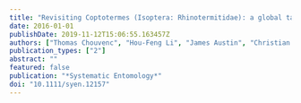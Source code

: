 ```yaml
---
title: "Revisiting Coptotermes (Isoptera: Rhinotermitidae): a global taxonomic road map for species validity and distribution of an economically important subterranean termite genus"
date: 2016-01-01
publishDate: 2019-11-12T15:06:55.163457Z
authors: ["Thomas Chouvenc", "Hou-Feng Li", "James Austin", "Christian Bordereau", "Thomas Bourguignon", "Stephen L. Cameron", "Eliana M. Cancello", "Reginaldo Constantino", "Ana Maria Costa-Leonardo", "Paul Eggleton", "Theodore A. Evans", "Brian Forschler", "J. Kenneth Grace", "Claudia Husseneder", "Jan Kreckk", "Chow-Yang Lee", "Timothy Lee", "Nathan Lo", "Matthew Messenger", "Aaron Mullins", "Alain Robert", "Yves Roisin", "Rudolf H. Scheffrahn", "David Sillam-Dusses", "Jan ŠobotnÍk", "Allen Szalanski", "Yoko Takematsu", "Edward L. Vargo", "Akinori Yamada", "Tsuyoshi Yoshimura", "Nan-Yao Su"]
publication_types: ["2"]
abstract: ""
featured: false
publication: "*Systematic Entomology*"
doi: "10.1111/syen.12157"
---
```


